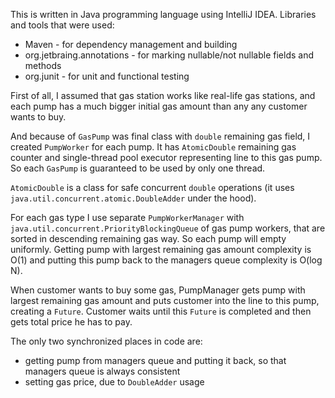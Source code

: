 This is written in Java programming language using IntelliJ IDEA. Libraries and tools that were used:
 * Maven - for dependency management and building
 * org.jetbraing.annotations - for marking nullable/not nullable fields and methods
 * org.junit - for unit and functional testing
 
First of all, I assumed that gas station works like real-life gas stations, and each pump has a much bigger initial gas amount than any any customer wants to buy.

And because of `GasPump` was final class with `double` remaining gas field, I created `PumpWorker` for each pump. It has `AtomicDouble` remaining gas counter and single-thread pool executor representing line to this gas pump. So each `GasPump` is guaranteed to be used by only one thread.

`AtomicDouble` is a class for safe concurrent `double` operations (it uses `java.util.concurrent.atomic.DoubleAdder` under the hood).

For each gas type I use separate `PumpWorkerManager` with `java.util.concurrent.PriorityBlockingQueue` of gas pump workers, that are sorted in descending remaining gas way. So each pump will empty uniformly. Getting pump with largest remaining gas amount complexity is O(1) and putting this pump back to the managers queue complexity is O(log N).

When customer wants to buy some gas, PumpManager gets pump with largest remaining gas amount and puts customer into the line to this pump, creating a `Future`. Customer waits until this `Future` is completed and then gets total price he has to pay.

The only two synchronized places in code are:
 * getting pump from managers queue and putting it back, so that managers queue is always consistent
 * setting gas price, due to `DoubleAdder` usage
